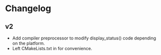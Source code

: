 # Changelog

## v2

- Add compiler preprocessor to modify display_status() code depending on the platform.
- Left CMakeLists.txt in for convenience.